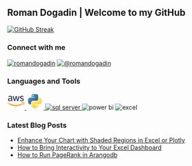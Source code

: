 ## Roman Dogadin | Welcome to my GitHub
[![GitHub Streak](https://github-readme-streak-stats.herokuapp.com?user=rdogadin&theme=prussian&hide_border=true&mode=daily)](https://git.io/streak-stats)

### Connect with me
<p align="left">
<a href="https://linkedin.com/in/romandogadin" target="blank"><img align="center" src="https://raw.githubusercontent.com/rahuldkjain/github-profile-readme-generator/master/src/images/icons/Social/linked-in-alt.svg" alt="romandogadin" height="30" width="40" /></a>
<a href="https://medium.com/@romandogadin" target="blank"><img align="center" src="https://raw.githubusercontent.com/rahuldkjain/github-profile-readme-generator/master/src/images/icons/Social/medium.svg" alt="@romandogadin" height="30" width="40" /></a>
</p>

### Languages and Tools
<p align="left"> 
  <a href="https://aws.amazon.com" target="_blank" rel="noreferrer"> 
    <img src="https://raw.githubusercontent.com/devicons/devicon/master/icons/amazonwebservices/amazonwebservices-original-wordmark.svg" alt="aws" width="40" height="40"/> 
  </a> 
  <a href="https://www.python.org" target="_blank" rel="noreferrer"> 
    <img src="https://raw.githubusercontent.com/devicons/devicon/master/icons/python/python-original.svg" alt="python" width="40" height="40"/>   </a>
  <a href="https://www.microsoft.com/en-us/sql-server" target="_blank" rel="noreferrer">
      <img src="https://cdn.jsdelivr.net/gh/devicons/devicon/icons/microsoftsqlserver/microsoftsqlserver-plain.svg" height="40" width="40" alt="sql server"/>
  </a>
  <a>
      <img src="https://github.com/microsoft/PowerBI-Icons/blob/main/SVG/Power-BI.svg" height="40" width="40" alt="power bi"/>
  </a>
  <a>
      <img src="https://upload.wikimedia.org/wikipedia/commons/3/34/Microsoft_Office_Excel_%282019%E2%80%93present%29.svg" height="40" width="40" alt="excel"/>
  </a>
     
</p>

### Latest Blog Posts
- [Enhance Your Chart with Shaded Regions in Excel or Plotly](https://medium.com/@romandogadin/enhance-your-chart-with-shaded-regions-in-excel-or-plotly-71ec2f112c19)
- [How to Bring Interactivity to Your Excel Dashboard](https://medium.com/@romandogadin/how-to-bring-interactivity-to-your-excel-dashboard-3b5691490c6b)
- [How to Run PageRank in Arangodb](https://medium.com/@romandogadin/how-to-use-pagerank-in-arangodb-17fa1488620f)
